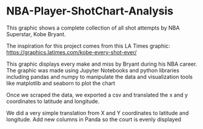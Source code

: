# NBA-Player-ShotChart-Analysis

This graphic shows a complete collection of all shot attempts by NBA Superstar, Kobe Bryant.

The inspiration for this project comes from this LA Times graphic: https://graphics.latimes.com/kobe-every-shot-ever/


This graphic displays every make and miss by Bryant during his NBA career. The graphic was made using Jupyter Notebooks and python libraries including pandas and numpy to manipulate the data and visualization tools like matplotlib and seaborn to plot the chart

Once we scraped the data, we exported a csv and translated the x and y coordinates to latitude and longitude.

We did a very simple translation from X and Y coordinates to latitude and longitude. 
Add new columns in Panda so the court is evenly displayed
